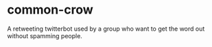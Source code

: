 common-crow
===========

A retweeting twitterbot used by a group who want to get the word out without spamming people.